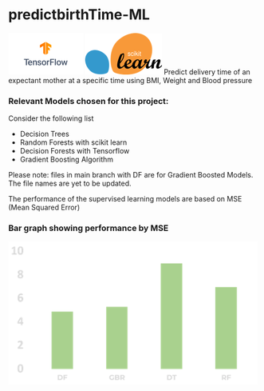 # predictbirthTime-ML

![Tensorflow](https://github.com/tiprock-network/predictbirthTime-ML/blob/main/TensorFlow_Logo_with_text-removebg-preview.png?raw=true)
![Scikit Learn](https://github.com/tiprock-network/predictbirthTime-ML/blob/main/sklearn.png?raw=true)
Predict delivery time of an expectant mother at a specific time using BMI, Weight and Blood pressure

### Relevant Models chosen for this project:
Consider the following list
* Decision Trees
* Random Forests with scikit learn
* Decision Forests with Tensorflow
* Gradient Boosting Algorithm

Please note: files in main branch with DF are for Gradient Boosted Models. The file names are yet to be updated.

The performance of the supervised learning models are based on MSE (Mean Squared Error)

### Bar graph showing performance by MSE
![MSE bargraph](https://github.com/tiprock-network/predictbirthTime-ML/blob/main/performance%20chart.png?raw=true)

